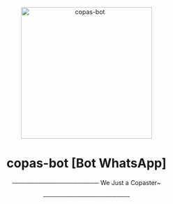 <div align="center">

<img src="https://i.ibb.co/zGTPQYF/Copas-Mage.jpg" alt="copas-bot" width="300" />



# copas-bot [Bot WhatsApp]


────────────────────
We Just a Copaster~

────────────────────
